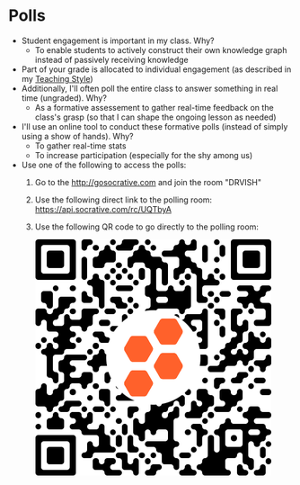 # Polls

- Student engagement is important in my class. Why? 
  - To enable students to actively construct their own knowledge graph instead of passively receiving knowledge
- Part of your grade is allocated to individual engagement (as described in my [Teaching Style](./teaching-style.md))
- Additionally, I'll often poll the entire class to answer something in real time (ungraded). Why?
  - As a formative assessement to gather real-time feedback on the class's grasp (so that I can shape the ongoing lesson as needed)
- I'll use an online tool to conduct these formative polls (instead of simply using a show of hands). Why?
  - To gather real-time stats
  - To increase participation (especially for the shy among us)
- Use one of the following to access the polls:
  1. Go to the http://gosocrative.com and join the room "DRVISH"
  2. Use the following direct link to the polling room: https://api.socrative.com/rc/UQTbyA
  3. Use the following QR code to go directly to the polling room:
  
     ![](media/drvish-qr-code.png)
